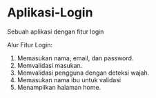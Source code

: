 # Aplikasi-Login
Sebuah aplikasi dengan fitur login

Alur Fitur Login:
1. Memasukan nama, email, dan password.
2. Memvalidasi masukan.
3. Memvalidasi pengguna dengan deteksi wajah.
4. Memasukan nama ibu untuk validasi
5. Menampilkan halaman home.
